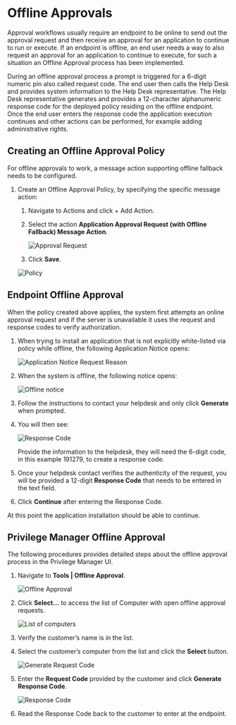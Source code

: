 [title]: # (Offline Approvals)
[tags]: # (workflows)
[priority]: # (4201)
# Offline Approvals

Approval workflows usually require an endpoint to be online to send out the approval request and then receive an approval for an application to continue to run or execute. If an endpoint is offline, an end user needs a way to also request an approval for an application to continue to execute, for such a
situation an Offline Approval process has been implemented.

During an offline approval process a prompt is triggered for a 6-digit numeric pin also called request code. The end user then calls the Help Desk and provides system information to the Help Desk representative. The Help Desk representative generates and provides a 12-character alphanumeric response code for the deployed policy residing on the offline endpoint. Once the end user enters the response code the application execution continues and other actions can be performed, for example adding administrative rights.

## Creating an Offline Approval Policy 

For offline approvals to work, a message action supporting offline fallback
needs to be configured.

1. Create an Offline Approval Policy, by specifying the specific message action:
   1. Navigate to Actions and click + Add Action.
   1. Select the action **Application Approval Request (with Offline Fallback) Message Action**.

      ![Approval Request](images/offline/ad239ed09c26919306ad7cf36797efc7.png)

   1. Click **Save**.

   ![Policy](images/offline/c5cc31cb4367453909ceb2a1c3b30c36.png)

## Endpoint Offline Approval

When the policy created above applies, the system first attempts an online
approval request and if the server is unavailable it uses the request and
response codes to verify authorization.

1. When trying to install an application that is not explicitly white-listed via policy while offline, the following Application Notice opens:

   ![Application Notice Request Reason](images/offline/bda639e5c55ee7bd681db3d358796223.png)

1. When the system is offline, the following notice opens:

   ![Offline notice](images/offline/ec605eb4ec6ea4747b7df540a911ccd7.png)

1. Follow the instructions to contact your helpdesk and only click **Generate** when prompted.
1. You will then see:

   ![Response Code](images/offline/448ebd00ffb4946aa032a5999483ba44.png)

   Provide the information to the helpdesk, they will need the 6-digit code, in this example 191279, to create a response code.

1. Once your helpdesk contact verifies the authenticity of the request, you will be provided a 12-digit **Response Code** that needs to be entered in the text field.
1. Click **Continue** after entering the Response Code.

At this point the application installation should be able to continue.

## Privilege Manager Offline Approval

The following procedures provides detailed steps about the offline approval
process in the Privilege Manager UI.

1. Navigate to **Tools | Offline Approval**.

   ![Offline Approval](images/offline/53d0b79fb98e1a63500df450e3f70c2e.png)

1. Click **Select…** to access the list of Computer with open offline approval requests.

   ![List of computers](images/offline/539da7295007311f8514d6591c02a32d.png)

1. Verify the customer’s name is in the list.
1. Select the customer’s computer from the list and click the **Select** button.

   ![Generate Request Code](images/offline/98119d30a54f6754fbf3178220d6e014.png)

1. Enter the **Request Code** provided by the customer and click **Generate Response Code**.

   ![Response Code](images/offline/c79a25ee630c5d4459cbae5654a12d10.png)

1. Read the Response Code back to the customer to enter at the endpoint.